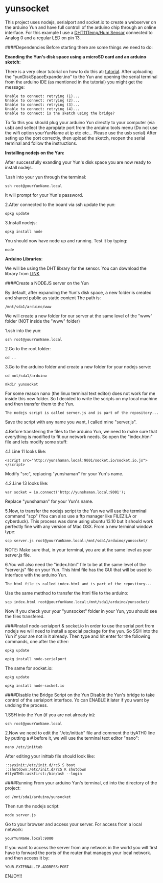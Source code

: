 yunsocket
=========
This project uses nodejs, serialport and socket.io to create a webserver on the arduino Yun and have full controll of the arduino chip through an online interface. For this example I use a [DHT11Temp/Hum Sensor](http://www.hobbyist.co.nz/?q=documentations/wiring-up-dht11-temp-humidity-sensor-to-your-arduino) connected to Analog 0 and a regular LED on pin 13. 


####Dependencies
Before starting there are some things we need to do:

__Exanding the Yun's disk space using a microSD card and an arduino sketch:__

There is a very clear tutorial on how to do this at: [tutorial](http://arduino.cc/en/Tutorial/ExpandingYunDiskSpace). After uploading the "yunDiskSpaceExpander.ino" to the Yun and opening the serial terminal from the arduino IDE (as mentioned in the tutorial) you might get the message:

	Unable to connect: retrying (1)... 
	Unable to connect: retrying (2)... 
	Unable to connect: retrying (3)... 
	Unable to connect: retrying (4)... 
	Unable to connect: is the sketch using the bridge? 

To fix this you should plug your arduino Yun directly to your computer (via usb) and sellect the apropiate port from the arduino tools menu (Do not use the wifi option yourYunName at ip etc etc... Please use the usb serial) After seting up the port correctly, then upload the sketch, reopen the serial terminal and follow the instructions.

__Installing nodejs on the Yun:__

After successfully exanding your Yun's disk space you are now ready to install nodejs. 

1.ssh into your yun through the terminal:

	ssh root@yourYunName.local

It will prompt for your Yun's password.

2.After connected to the board via ssh update the yun:

	opkg update

3.Install nodejs:

	opkg install node

You should now have node up and running. Test it by typing:

	node

__Arduino Libraries:__

We will be using the DHT library for the sensor. You can download the library from [LINK](https://github.com/adafruit/DHT-sensor-library)

####Create a NODEJS server on the Yun

By default, after expanding the Yun's disk space, a new folder is created and shared public as static content The path is:

	/mnt/sda1/arduino/www

We will create a new folder for our server at the same level of the "www" folder (NOT inside the "www" folder)

1.ssh into the yun:

	ssh root@yourYunName.local

2.Go to the root folder:

	cd ..

3.Go to the arduino folder and create a new folder for your nodejs serve:

	cd mnt/sda1/arduino

	mkdir yunsocket

For some reason nano (the linux terminal text editor) does not work for me inside this new folder. So I decided to write the scripts on my local machine and then transfer them to the Yun.

	The nodejs script is called server.js and is part of the repository...

Save the script with any name you want, I called mine "server.js". 

4.Before transfering the files to the arduino Yun, we need to make sure that everything is modified to fit our network needs. So open the "index.html" file and lets modify some stuff:

4.1.Line 11 looks like:

	<script src="http://yunshaman.local:9001/socket.io/socket.io.js"></script>

Modify "src", replacing "yunshaman" for your Yun's name.

4.2.Line 13 looks like:

	var socket = io.connect('http://yunshaman.local:9001');

Replace "yunshaman" for your Yun's name.

5.Now, to transfer the nodejs script to the Yun we will use the terminal command "scp" (You can also use a ftp manager like FILEZILA or cyberduck). This process was done using ubuntu 13.10 but it should work perfectly fine with any version of Mac OSX. From a new terminal window type:

	scp server.js root@yourYunName.local:/mnt/sda1/arduino/yunsocket/

NOTE: Make sure that, in your terminal, you are at the same level as your server.js file.

6.You will also need the "index.html" file to be at the same level of the "server.js" file on your Yun. This html file has the GUI that will be used to interface with the arduino Yun. 

	The html file is called index.html and is part of the repository...

Use the same metthod to transfer the html file to the arduino:

	scp index.html root@yourYunName.local:/mnt/sda1/arduino/yunsocket/

Now if you check your your "yunsocket" folder in your Yun, you should see the files transfered.

####Install node-serialport & socket.io
In order to use the serial port from nodejs we will need to install a special package for the yun. So SSH into the Yun if your are not in it already. Then type and hit enter for the following commands, one after the other:

	opkg update

	opkg install node-serialport

The same for socket.io:

	opkg update

	opkg install node-socket.io


####Disable the Bridge Script on the Yun
Disable the Yun's bridge to take control of the serialport interface. Yo can ENABLE it later if you want by undoing the process.

1.SSH into the Yun (if you are not already in):

	ssh root@yourYunName.local

2.Now we need to edit the "/etc/inittab" file and comment the ttyATH0 line by putting a # before it, we will use the terminal text editor "nano":

	nano /etc/inittab

After editing your inittab file should look like:

	::sysinit:/etc/init.d/rcS S boot
	::shutdown:/etc/init.d/rcS K shutdown
	#ttyATH0::askfirst:/bin/ash --login

####Running
From your arduino Yun's terminal, cd into the directory of the project:

	cd /mnt/sda1/arduino/yunsocket

Then run the nodejs script:

	node server.js

Go to your browser and access your server. For access from a local network:

	yourYunName.local:9000

If you want to access the server from any network in the world you will first have to forward the ports of the router that manages your local network. and then access it by:

	YOUR.EXTERNAL.IP.ADDRESS:PORT	

ENJOY!!



